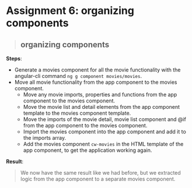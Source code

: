 Assignment 6: organizing components
==============================================

> ## organizing components

**Steps**:
- Generate a movies component for all the movie functionality with the angular-cli command `ng g component movies/movies`.
- Move all movie functionality from the app component to the movies component.
  - Move any movie imports, properties and functions from the app component to the movies component.
  - Move the movie list and detail elements from the app component template to the movies component template.
  - Move the imports of the movie detail, movie list component and @if from the app component to the movies component.
  - Import the movies component into the app component and add it to the imports array.
  - Add the movies component `cw-movies` in the HTML template of the app component, to get the application working again.

**Result**:
> We now have the same result like we had before, but we extracted logic from the app component to a separate movies component.